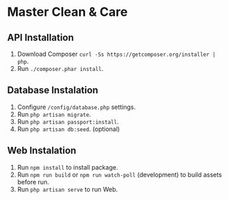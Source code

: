 # Master Clean & Care

## API Installation

1. Download Composer `curl -Ss https://getcomposer.org/installer | php`.
2. Run `./composer.phar install`.

## Database Instalation

1. Configure `/config/database.php` settings.
2. Run `php artisan migrate`.
3. Run `php artisan passport:install`.
4. Run `php artisan db:seed`. (optional)

## Web Instalation

1. Run `npm install` to install package.
2. Run `npm run build` or `npm run watch-poll` (development) to build assets before run.
3. Run `php artisan serve` to run Web.
